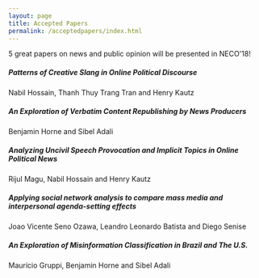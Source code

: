 ```yaml
---
layout: page
title: Accepted Papers
permalink: /acceptedpapers/index.html
---
```


>

5 great papers on news and public opinion will be presented in NECO'18! 

##### Patterns of Creative Slang in Online Political Discourse
Nabil Hossain, Thanh Thuy Trang Tran and Henry Kautz

##### An Exploration of Verbatim Content Republishing by News Producers
Benjamin Horne and Sibel Adali

##### Analyzing Uncivil Speech Provocation and Implicit Topics in Online Political News
Rijul Magu, Nabil Hossain and Henry Kautz

##### Applying social network analysis to compare mass media and interpersonal agenda-setting effects
Joao Vicente Seno Ozawa, Leandro Leonardo Batista and Diego Senise

##### An Exploration of Misinformation Classification in Brazil and The U.S.
Maurício Gruppi, Benjamin Horne and Sibel Adali


